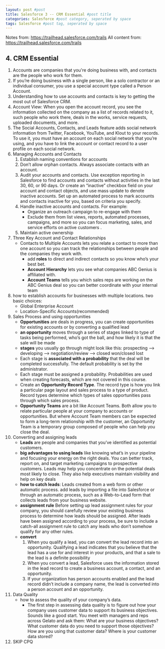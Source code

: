 ```yaml
---
layout: post #post
title: Salesforce 3 -- CRM Essential #post title
categories: Salesforce #post category, seperated by space
tags: Salesforce #post tag, seperated by space
---
```



Notes from: https://trailhead.salesforce.com/trails 
All content from: https://trailhead.salesforce.com/trails 

## 4. CRM Essential
1. Accounts are companies that you're doing business with, and contacts are the people who work for them.
2. If you’re doing business with a single person, like a solo contractor or an individual consumer, you use a special account type called a Person Account.
3. Understanding how to use accounts and contacts is key to getting the most out of Salesforce CRM.
4. Account View: When you open the account record, you see the information collected on the company as a list of records related to it, such people who work there, deals in the works, service requests, uploaded documents, and more.
5. The Social Accounts, Contacts, and Leads feature adds social network information from Twitter, Facebook, YouTube, and Klout to your records. To use it, you must have an account on each social network that you’re using, and you have to link the account or contact record to a user profile on each social network.
6. Managing Accounts and Contacts
    1. Establish naming conventions for accounts
    2. Don’t allow orphan contacts. Always associate contacts with an account.
    3. Audit your accounts and contacts. Use exception reporting in Salesforce to find accounts and contacts without activities in the last 30, 60, or 90 days. Or create an “inactive” checkbox field on your account and contact objects, and use mass update to denote inactive accounts. Set up an automated process to mark accounts and contacts inactive for you, based on criteria you specify.
    4. Handle inactive accounts and contacts. For example:
        - Organize an outreach campaign to re-engage with them
        - Exclude them from list views, reports, automated processes, campaigns, and more so you can focus marketing, sales, and service efforts on active customers .
    5. Maintain active ownership
7. Three Key Account and Contact Relationships
    - Contacts to Multiple Accounts lets you relate a contact to more than one account so you can track the relationships between people and the companies they work with.
        - add **roles** to direct and indirect contacts so you know who’s your best bet. 
        - **Account Hierarchy** lets you see what companies ABC Genius is affiliated with. 
        - **Account Teams** tells you which sales reps are working on the ABC Genius deal so you can better coordinate with your internal team
8. how to establish accounts for businesses with multiple locations. two basic choices:
    - Global Enterprise Account
    - Location-Specific Accounts(recommended)
9. Sales Process and using opportunities
    - **Opportunities** are deals in progress, you can create opportunities for existing accounts or by converting a qualified lead
    - **an opportunity** moves through a series of stages linked to type of tasks being performed, who’s got the ball, and how likely it is that the sale will be made
    - **stages** you usually go through might look like this: prospecting --> developing --> negotiation/review --> closed won/closed lost
    - Each stage is **associated with a probability** that the deal will be completed successfully. The default probability is set by the administrator. 
    - Each stage must be assigned a probability. Probabilities are used when creating forecasts, which are not covered in this course.
    - Create an **Opportunity Record Type**. The record type is how you link a particular page layout and sales process to a type of product. Record types determine which types of sales opportunities pass through which sales process.
    - **Opportunity Teams** are a bit like Account Teams. Both allow you to relate particular people at your company to accounts or opportunities. But where Account Team members can be expected to form a long-term relationship with the customer, an Opportunity Team is a temporary group composed of people who can help you close the deal.
10. Converting and assigning leads
    - **Leads** are people and companies that you’ve identified as potential customers.
    - **big advantages to using leads** like knowing what’s in your pipeline and focusing your energy on the right deals. You can better track, report on, and target marketing campaigns to prospective customers. Leads may help you concentrate on the potential deals most likely to close. They also help executives maintain visibility and help on key deals
    - **how to catch leads**:  Leads created from a web form or other automatic process. add leads by importing a file into Salesforce or through an automatic process, such as a Web-to-Lead form that collects leads from your business website.
    - **assignment rule** Before setting up lead assignment rules for your company, you should carefully review your existing business process to determine how leads should be assigned. After leads have been assigned according to your process, be sure to include a catch-all assignment rule to catch any leads who don’t somehow qualify for any other rules.
    - **convert** 
        1. When you qualify a lead, you can convert the lead record into an opportunity. Qualifying a lead indicates that you believe that the lead has a use for and interest in your products, and that a sale to the lead is a definite possibility
        2. When you convert a lead, Salesforce uses the information stored in the lead record to create a business account, a contact, and an opportunity. 
        3. If your organization has person accounts enabled and the lead record didn’t include a company name, the lead is converted into a person account and an opportunity.
11. Data Quality
    -  how to assess the quality of your company’s data.
        - The first step in assessing data quality is to figure out how your company uses customer data to support its business objectives. Sounds like a good start.
        You meet with managers and reps across Gelato and ask them:
        What are your business objectives?
        What customer data do you need to support those objectives?
        How are you using that customer data?
        Where is your customer data stored?
12. SKIP CPQ








